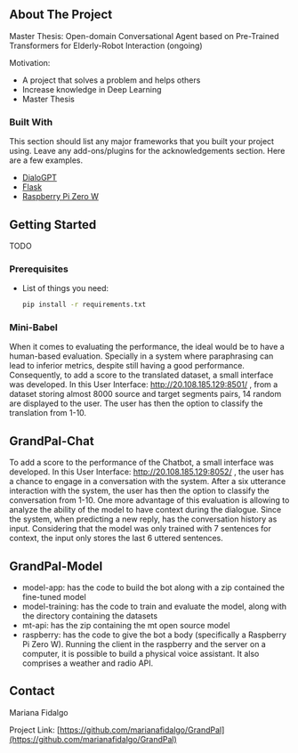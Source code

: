 <!--
*** Thanks


[![Contributors][contributors-shield]][contributors-url]
[![Forks][forks-shield]][forks-url]
[![Stargazers][stars-shield]][stars-url]
[![Issues][issues-shield]][issues-url]
[![MIT License][license-shield]][license-url]
[![LinkedIn][linkedin-shield]][linkedin-url]
-->


<!-- PROJECT LOGO -->
<!-- <br />
<p align="center">
  <a href="https://github.com/othneildrew/Best-README-Template">
    <img src="images/logo.png" alt="Logo" width="80" height="80">
  </a>
</p> -->



<!-- ABOUT THE PROJECT -->
## About The Project

<!-- [![Product Name Screen Shot][product-screenshot]](https://example.com) -->

Master Thesis: Open-domain Conversational Agent based on Pre-Trained Transformers for Elderly-Robot Interaction (ongoing)

Motivation:
* A project that solves a problem and helps others
* Increase knowledge in Deep Learning
* Master Thesis

### Built With

This section should list any major frameworks that you built your project using. Leave any add-ons/plugins for the acknowledgements section. Here are a few examples.
* [DialoGPT](https://huggingface.co/microsoft/DialoGPT-small)
* [Flask](https://flask.palletsprojects.com/en/2.0.x/)
* [Raspberry Pi Zero W](https://www.raspberrypi.org/products/raspberry-pi-zero-w/)


<!-- GETTING STARTED -->
## Getting Started

TODO

### Prerequisites

* List of things you need:
  ```sh
  pip install -r requirements.txt
  ```

### Mini-Babel

When it comes to evaluating the performance, the ideal would be to have a human-based evaluation.
Specially in a system where paraphrasing can lead to inferior metrics, despite still having a good performance.
Consequently, to add a score to the translated dataset, a small interface was developed.
In this User Interface: http://20.108.185.129:8501/ , from a dataset storing almost 8000 source and target segments pairs, 14 random are displayed to the user. The user has then the option to classify the translation from 1-10.

## GrandPal-Chat

To add a score to the performance of the Chatbot, a small interface was developed. In this User Interface: http://20.108.185.129:8052/ ,
the user has a chance to engage in a conversation with the system.
After a six utterance interaction with the system, the user has then the option to classify the conversation from 1-10.
One more advantage of this evaluation is allowing to analyze the ability of the model to have context during the dialogue.
Since the system, when predicting a new reply, has the conversation history as input.
Considering that the model was only trained with 7 sentences for context, the input only stores the last 6 uttered sentences.

## GrandPal-Model

* model-app: has the code to build the bot along with a zip contained the fine-tuned model
* model-training: has the code to train and evaluate the model, along with the directory containing the datasets
* mt-api: has the zip containing the mt open source model
* raspberry: has the code to give the bot a body (specifically a Raspberry Pi Zero W). Running the client in the raspberry and the server on a computer, it is possible to build a physical voice assistant. It also comprises a weather and radio API.


<!-- CONTACT -->
## Contact

Mariana Fidalgo

Project Link: [https://github.com/marianafidalgo/GrandPal](https://github.com/marianafidalgo/GrandPal)







<!-- MARKDOWN LINKS & IMAGES -->
<!-- https://www.markdownguide.org/basic-syntax/#reference-style-links -->
<!-- [contributors-shield]: https://img.shields.io/github/contributors/othneildrew/Best-README-Template.svg?style=for-the-badge
[contributors-url]: https://github.com/othneildrew/Best-README-Template/graphs/contributors
[forks-shield]: https://img.shields.io/github/forks/othneildrew/Best-README-Template.svg?style=for-the-badge
[forks-url]: https://github.com/othneildrew/Best-README-Template/network/members
[stars-shield]: https://img.shields.io/github/stars/othneildrew/Best-README-Template.svg?style=for-the-badge
[stars-url]: https://github.com/othneildrew/Best-README-Template/stargazers
[issues-shield]: https://img.shields.io/github/issues/othneildrew/Best-README-Template.svg?style=for-the-badge
[issues-url]: https://github.com/othneildrew/Best-README-Template/issues
[license-shield]: https://img.shields.io/github/license/othneildrew/Best-README-Template.svg?style=for-the-badge
[license-url]: https://github.com/othneildrew/Best-README-Template/blob/master/LICENSE.txt
[linkedin-shield]: https://img.shields.io/badge/-LinkedIn-black.svg?style=for-the-badge&logo=linkedin&colorB=555
[linkedin-url]: https://linkedin.com/in/othneildrew
[product-screenshot]: images/screenshot.png -->
